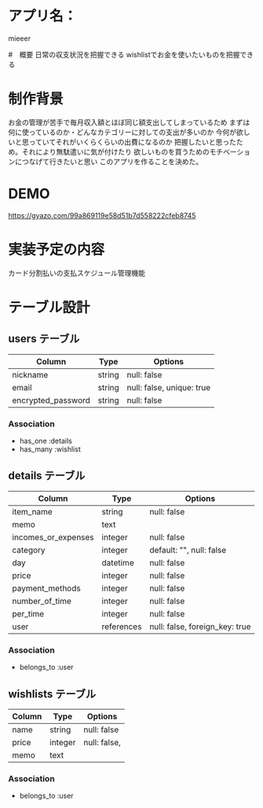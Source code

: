 # アプリ名：　
mieeer

#　概要
日常の収支状況を把握できる
wishlistでお金を使いたいものを把握できる

# 制作背景
お金の管理が苦手で毎月収入額とほぼ同じ額支出してしまっているため
まずは何に使っているのか・どんなカテゴリーに対しての支出が多いのか
今何が欲しいと思っていてそれがいくらくらいの出費になるのか
把握したいと思ったため。それにより無駄遣いに気が付けたり
欲しいものを買うためのモチベーションにつなげて行きたいと思い
このアプリを作ることを決めた。

# DEMO

https://gyazo.com/99a869119e58d51b7d558222cfeb8745

# 実装予定の内容
カード分割払いの支払スケジュール管理機能


# テーブル設計

## users テーブル
| Column             | Type   | Options                   |
| ------------------ | ------ | ------------------------- |
| nickname           | string | null: false               |
| email              | string | null: false, unique: true |
| encrypted_password | string | null: false               |


### Association
- has_one :details
- has_many :wishlist


## details テーブル
| Column              | Type            | Options                        |
| ------------------- | --------------- | ------------------------------ |
| item_name           | string          | null: false                    |
| memo                | text            |                                |
| incomes_or_expenses | integer         | null: false                    |
| category            | integer         | default: "", null: false       |
| day                 | datetime        | null: false                    |
| price               | integer         | null: false                    |
| payment_methods     | integer         | null: false                    |
| number_of_time      | integer         | null: false                    |
| per_time            | integer         | null: false                    |
| user                | references      | null: false, foreign_key: true |

### Association
- belongs_to :user

## wishlists テーブル
| Column        | Type            | Options                        |
| ------------- | --------------- | ------------------------------ |
| name          | string          | null: false                    |
| price         | integer         | null: false,                   |
| memo          | text            |                                |

### Association
- belongs_to :user

